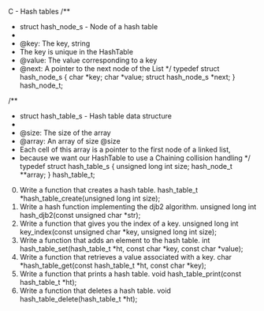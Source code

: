 C - Hash tables
/**
 * struct hash_node_s - Node of a hash table
 *
 * @key: The key, string
 * The key is unique in the HashTable
 * @value: The value corresponding to a key
 * @next: A pointer to the next node of the List
 */
typedef struct hash_node_s
{
     char *key;
     char *value;
     struct hash_node_s *next;
} hash_node_t;

/**
 * struct hash_table_s - Hash table data structure
 *
 * @size: The size of the array
 * @array: An array of size @size
 * Each cell of this array is a pointer to the first node of a linked list,
 * because we want our HashTable to use a Chaining collision handling
 */
typedef struct hash_table_s
{
     unsigned long int size;
     hash_node_t **array;
} hash_table_t;
   

0. Write a function that creates a hash table.
hash_table_t *hash_table_create(unsigned long int size);
1. Write a hash function implementing the djb2 algorithm.
unsigned long int hash_djb2(const unsigned char *str);
2. Write a function that gives you the index of a key.
unsigned long int key_index(const unsigned char *key, unsigned long int size);
3. Write a function that adds an element to the hash table.
int hash_table_set(hash_table_t *ht, const char *key, const char *value);
4. Write a function that retrieves a value associated with a key.
char *hash_table_get(const hash_table_t *ht, const char *key);
5. Write a function that prints a hash table.
void hash_table_print(const hash_table_t *ht);
6. Write a function that deletes a hash table.
void hash_table_delete(hash_table_t *ht);
